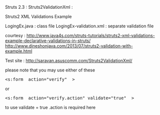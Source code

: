 Struts 2.3 : Struts2ValidationXml :

Struts2 XML Validations Example

LogingEx.java : class file
LogingEx-validation.xml : separate validation file

courtesy : http://www.java4s.com/struts-tutorials/struts2-xml-validations-example-declarative-validations-in-struts/
http://www.dineshonjava.com/2013/07/struts2-validation-with-example.html


Test site : http://saravan.asuscomm.com/Struts2ValidationXml/

please note that you may use either of these
<pre>
&lt;s:form  action="verify"  &gt;
</pre>
or
<pre>
&lt;s:form  action="verify.action" validate="true"  &gt;
</pre>

to use validate = true  .action is required here
